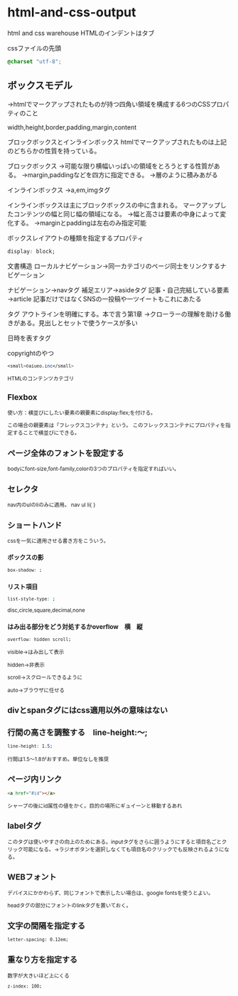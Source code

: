 # html-and-css-output
html and css warehouse
HTMLのインデントはタブ

cssファイルの先頭
```css
@charset "utf-8";
```

## ボックスモデル
→htmlでマークアップされたものが持つ四角い領域を構成する6つのCSSプロパティのこと

width,height,border,padding,margin,content

ブロックボックスとインラインボックス
htmlでマークアップされたものは上記のどちらかの性質を持っている。

ブロックボックス
→可能な限り横幅いっぱいの領域をとろうとする性質がある。
→margin,paddingなどを四方に指定できる。
→層のように積みあがる


インラインボックス
→a,em,imgタグ

インラインボックスは主にブロックボックスの中に含まれる。
マークアップしたコンテンツの幅と同じ幅の領域になる。
→幅と高さは要素の中身によって変化する。
→marginとpaddingは左右のみ指定可能

ボックスレイアウトの種類を指定するプロパティ
```css
display: block;
```

文書構造
ローカルナビゲーション→同一カテゴリのページ同士をリンクするナビゲーション

ナビゲーション→navタグ
補足エリア→asideタグ
記事・自己完結している要素→article
記事だけではなくSNSの一投稿や一ツイートもこれにあたる
  
<section>タグ
アウトラインを明確にする。本で言う第1章
→クローラーの理解を助ける働きがある。見出しとセットで使うケースが多い

日時を表すタグ<time>

copyrightのやつ<small>
```css
<small>©aiueo.inc</small>
```

HTMLのコンテンツカテゴリ
  
## Flexbox
使い方：横並びにしたい要素の親要素にdisplay:flex;を付ける。

この場合の親要素は「フレックスコンテナ」という。
このフレックスコンテナにプロパティを指定することで横並びにできる。

## ページ全体のフォントを設定する
bodyにfont-size,font-family,colorの3つのプロパティを指定すればいい。

## セレクタ
nav内のulのliのみに適用。
nav ul li{ }

## ショートハンド
cssを一気に適用させる書き方をこういう。
  
### ボックスの影
```css
box-shadow: ;
```

### リスト項目
  ```css
list-style-type: ;
```
  disc,circle,square,decimal,none
  
### はみ出る部分をどう対処するかoverflow　横　縦
  ```css
overflow: hidden scroll;
```  
  
  visible→はみ出して表示
  
  hidden→非表示
  
  scroll→スクロールできるように
  
  auto→ブラウザに任せる
  
  ## divとspanタグにはcss適用以外の意味はない
  
  ## 行間の高さを調整する　line-height:～;
  
   ```css
line-height: 1.5;
```  
行間は1.5～1.8がおすすめ。単位なしを推奨


## ページ内リンク
   ```html
  <a href="#id"></a>
```  
シャープの後にid属性の値をかく。目的の場所にギュイーンと移動するあれ
  
## labelタグ
  このタグは使いやすさの向上のためにある。inputタグをさらに囲うようにすると項目名ごとクリック可能になる。→ラジオボタンを選択しなくても項目名のクリックでも反映されるようになる。
  

## WEBフォント
デバイスにかかわらず、同じフォントで表示したい場合は、google fontsを使うとよい。

headタグの部分にフォントのlinkタグを置いておく。

## 文字の間隔を指定する
   ```html
  letter-spacing: 0.12em;
```  

## 重なり方を指定する
数字が大きいほど上にくる
   ```html
  z-index: 100;
```  

